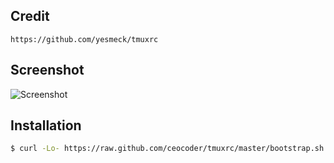 ## Credit

    https://github.com/yesmeck/tmuxrc

## Screenshot

![Screenshot](http://dl.dropbox.com/u/1658623/tmuxrc.png)

## Installation

``` bash
$ curl -Lo- https://raw.github.com/ceocoder/tmuxrc/master/bootstrap.sh | bash
```
